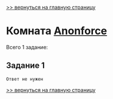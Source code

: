 [>> вернуться на главную страницу](https://github.com/BEPb/tryhackme/blob/master/README.md)

# Комната [Anonforce]() 

Всего 1 заданиe:
## Задание 1

```commandline
Ответ не нужен
```


[>> вернуться на главную страницу](https://github.com/BEPb/tryhackme/blob/master/README.md)